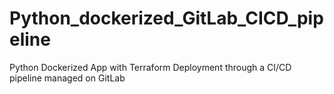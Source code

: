 # Python_dockerized_GitLab_CICD_pipeline
Python Dockerized App with Terraform Deployment through a CI/CD pipeline managed on GitLab
